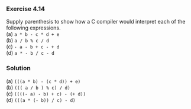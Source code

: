 ### Exercise 4.14
Supply parenthesis to show how a C compiler would interpret each of the following expressions.  
(a) `a * b - c * d + e`  
(b) `a / b % c / d`  
(c) `- a - b + c - + d`  
(d) `a * - b / c - d`

### Solution
(a) `(((a * b) - (c * d)) + e)`  
(b) `((( a / b ) % c) / d)`  
(c) `((((- a) - b) + c) - (+ d))`  
(d) `(((a * (- b)) / c) - d)`
